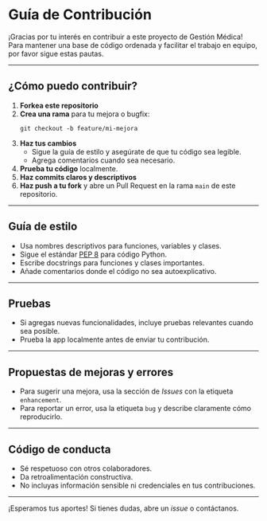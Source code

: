 # Guía de Contribución

¡Gracias por tu interés en contribuir a este proyecto de Gestión Médica! Para mantener una base de código ordenada y facilitar el trabajo en equipo, por favor sigue estas pautas.

---

## ¿Cómo puedo contribuir?

1. **Forkea este repositorio**
2. **Crea una rama** para tu mejora o bugfix:
    ```
    git checkout -b feature/mi-mejora
    ```
3. **Haz tus cambios**
    - Sigue la guía de estilo y asegúrate de que tu código sea legible.
    - Agrega comentarios cuando sea necesario.
4. **Prueba tu código** localmente.
5. **Haz commits claros y descriptivos**
6. **Haz push a tu fork** y abre un Pull Request en la rama `main` de este repositorio.

---

## Guía de estilo

- Usa nombres descriptivos para funciones, variables y clases.
- Sigue el estándar [PEP 8](https://peps.python.org/pep-0008/) para código Python.
- Escribe docstrings para funciones y clases importantes.
- Añade comentarios donde el código no sea autoexplicativo.

---

## Pruebas

- Si agregas nuevas funcionalidades, incluye pruebas relevantes cuando sea posible.
- Prueba la app localmente antes de enviar tu contribución.

---

## Propuestas de mejoras y errores

- Para sugerir una mejora, usa la sección de _Issues_ con la etiqueta `enhancement`.
- Para reportar un error, usa la etiqueta `bug` y describe claramente cómo reproducirlo.

---

## Código de conducta

- Sé respetuoso con otros colaboradores.
- Da retroalimentación constructiva.
- No incluyas información sensible ni credenciales en tus contribuciones.

---

¡Esperamos tus aportes! Si tienes dudas, abre un _issue_ o contáctanos.